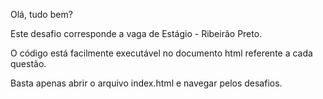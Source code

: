 Olá, tudo bem?

Este desafio corresponde a vaga de Estágio - Ribeirão Preto.

O código está facilmente executável no documento html referente a cada questão.

Basta apenas abrir o arquivo index.html e navegar pelos desafios.

